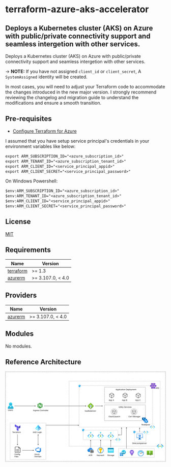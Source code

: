 # terraform-azure-aks-accelerator

## Deploys a Kubernetes cluster (AKS) on Azure with public/private connectivity support and seamless intergetion with other services.

Deploys a Kubernetes cluster (AKS) on Azure with public/private connectivity support and seamless intergetion with other services.

-> **NOTE:** If you have not assigned `client_id` or `client_secret`, A `SystemAssigned` identity will be created.

In most cases, you will need to adjust your Terraform code to accommodate the changes introduced in the new major version. I strongly recommend reviewing the changelog and migration guide to understand the modifications and ensure a smooth transition.

## Pre-requisites
- [Configure Terraform for Azure](https://docs.microsoft.com/en-us/azure/virtual-machines/linux/terraform-install-configure)

I assumed that you have setup service principal's credentials in your environment variables like below:

```shell
export ARM_SUBSCRIPTION_ID="<azure_subscription_id>"
export ARM_TENANT_ID="<azure_subscription_tenant_id>"
export ARM_CLIENT_ID="<service_principal_appid>"
export ARM_CLIENT_SECRET="<service_principal_password>"
```

On Windows Powershell:

```shell
$env:ARM_SUBSCRIPTION_ID="<azure_subscription_id>"
$env:ARM_TENANT_ID="<azure_subscription_tenant_id>"
$env:ARM_CLIENT_ID="<service_principal_appid>"
$env:ARM_CLIENT_SECRET="<service_principal_password>"
```
## License

[MIT](LICENSE)

## Requirements

| Name | Version |
|------|---------|
| <a name="requirement_terraform"></a> [terraform](#requirement\_terraform) | >= 1.3 |
| <a name="requirement_azurerm"></a> [azurerm](#requirement\_azurerm) | >= 3.107.0, < 4.0 |

## Providers

| Name | Version |
|------|---------|
| <a name="provider_azurerm"></a> [azurerm](#provider\_azurerm) | >= 3.107.0, < 4.0 |

## Modules

No modules.

## Reference Architecture
<img src="arch/landing_zone_accelerator.png"
     alt="Reference Architecture"
     style="float: left; margin-right: 10px;" />